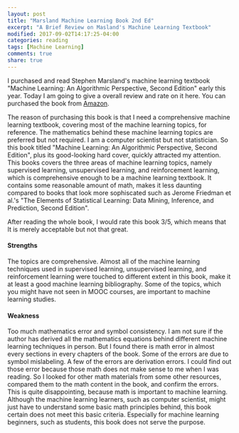 ```yaml
---
layout: post
title: "Marsland Machine Learning Book 2nd Ed"
excerpt: "A Brief Review on Masland's Machine Learning Textbook"
modified: 2017-09-02T14:17:25-04:00
categories: reading
tags: [Machine Learning]
comments: true
share: true
---
```


I purchased and read Stephen Marsland's machine learning textbook "Machine Learning: An Algorithmic Perspective, Second Edition" early this year. Today I am going to give a overall review and rate on it here. You can purchased the book from [Amazon](https://www.amazon.com/Machine-Learning-Algorithmic-Perspective-Recognition/dp/1466583282).

The reason of purchasing this book is that I need a comprehensive machine learning textbook, covering most of the machine learning topics, for reference. The mathematics behind these machine learning topics are preferred but not required. I am a computer scientist but not statistician. So this book titled "Machine Learning: An Algorithmic Perspective, Second Edition", plus its good-looking hard cover, quickly attracted my attention. This books covers the three areas of machine learning topics, namely supervised learning, unsupervised learning, and reinforcement learning, which is comprehensive enough to be a machine learning textbook. It contains some reasonable amount of math, makes it less daunting compared to books that look more sophiscated such as Jerome Friedman et al.'s "The Elements of Statistical Learning: Data Mining, Inference, and Prediction, Second Edition".

After reading the whole book, I would rate this book 3/5, which means that It is merely acceptable but not that great.

#### Strengths

The topics are comprehensive. Almost all of the machine learning techniques used in supervised learning, unsupervised learning, and reinforcement learning were touched to different extent in this book, make it at least a good machine learning bibliography. Some of the topics, which you might have not seen in MOOC courses, are important to machine learning studies.

#### Weakness

Too much mathematics error and symbol consistency. I am not sure if the author has derived all the mathematics equations behind different machine learning techniques in person. But I found there is math error in almost every sections in every chapters of the book. Some of the errors are due to symbol mislabeling. A few of the errors are derivation errors. I could find out those error because those math does not make sense to me when I was reading. So I looked for other math materials from some other resources, compared them to the math content in the book, and confirm the errors. This is quite disappointing, because math is important to machine learning. Although the machine learning learners, such as computer scientist, might just have to understand some basic math principles behind, this book certain does not meet this basic criteria. Especially for machine learning beginners, such as students, this book does not serve the purpose.

